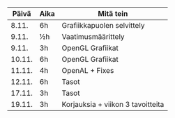|Päivä|Aika|Mitä tein|
|---|---|---|
|8.11.|6h|Grafiikkapuolen selvittely|
|9.11.|½h|Vaatimusmäärittely|
|9.11.|3h|OpenGL Grafiikat|
|10.11.|6h|OpenGL Grafiikat|
|11.11.|4h|OpenAL + Fixes|
|12.11.|6h|Tasot|
|17.11.|3h|Tasot|
|19.11.|3h|Korjauksia + viikon 3 tavoitteita|